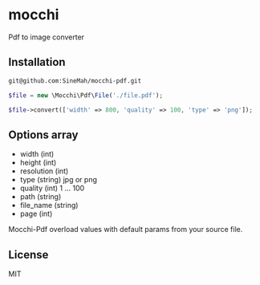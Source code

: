 # mocchi

Pdf to image converter

## Installation

```bash
git@github.com:SineMah/mocchi-pdf.git
```

```php
$file = new \Mocchi\Pdf\File('./file.pdf');

$file->convert(['width' => 800, 'quality' => 100, 'type' => 'png']);
``` 

## Options array
* width (int)
* height (int)
* resolution (int)
* type (string) jpg or png
* quality (int) 1 ... 100
* path (string)
* file_name (string)
* page (int)

Mocchi-Pdf overload values with default params from your source file.

## License
MIT